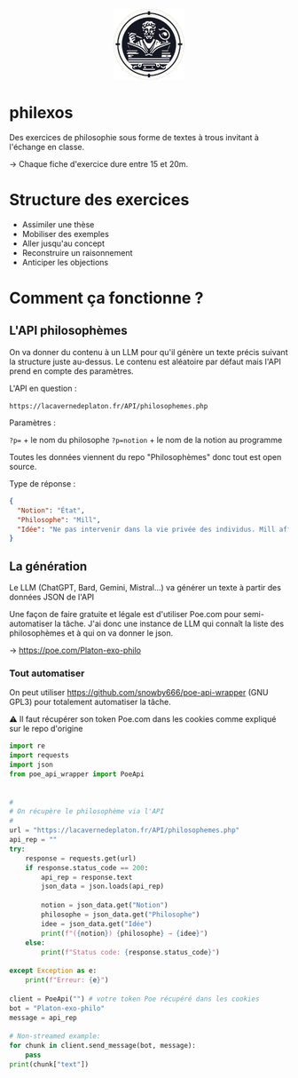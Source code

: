 <p align="center">
  <img width="128" height="128" src="https://github.com/XenocodeRCE/philexos/blob/main/_5f119cf4-42a9-4475-9768-f4ae87899d38.png">
</p>

# philexos
Des exercices de philosophie sous forme de textes à trous invitant à l'échange en classe.

→ Chaque fiche d'exercice dure entre 15 et 20m.

# Structure des exercices 

- Assimiler une thèse
- Mobiliser des exemples
- Aller jusqu'au concept
- Reconstruire un raisonnement
- Anticiper les objections

# Comment ça fonctionne ?

## L'API philosophèmes

On va donner du contenu à un LLM pour qu'il génère un texte précis suivant la structure juste au-dessus. Le contenu est aléatoire par défaut mais l'API prend en compte des paramètres.

L'API en question :

`https://lacavernedeplaton.fr/API/philosophemes.php`

Paramètres : 

`?p=` + le nom du philosophe
`?p=notion` + le nom de la notion au programme

Toutes les données viennent du repo "Philosophèmes" donc tout est open source.

Type de réponse : 

```json
{
  "Notion": "État",
  "Philosophe": "Mill",
  "Idée": "Ne pas intervenir dans la vie privée des individus. Mill affirme dans ce texte L’entière souveraineté de L’individu sur lui-même. L’État n’a pas à intervenir dans la vie privée des gens, sauf en cas d’actions pouvant nuire à autrui. Il ne doit pas chercher à nous rendre meilleurs."
}
```

## La génération

Le LLM (ChatGPT, Bard, Gemini, Mistral...) va générer un texte à partir des données JSON de l'API

Une façon de faire gratuite et légale est d'utiliser Poe.com pour semi-automatiser la tâche. J'ai donc une instance de LLM qui connaît la liste des philosophèmes et à qui on va donner le json.

→ https://poe.com/Platon-exo-philo

### Tout automatiser

On peut utiliser https://github.com/snowby666/poe-api-wrapper (GNU GPL3) pour totalement automatiser la tâche.

⚠️ Il faut récupérer son token Poe.com dans les cookies comme expliqué sur le repo d'origine

```python
import re
import requests
import json
from poe_api_wrapper import PoeApi


#
# On récupère le philosophème via l'API
#
url = "https://lacavernedeplaton.fr/API/philosophemes.php"
api_rep = ""
try:
    response = requests.get(url)
    if response.status_code == 200:
        api_rep = response.text
        json_data = json.loads(api_rep)
        
        notion = json_data.get("Notion")
        philosophe = json_data.get("Philosophe")
        idee = json_data.get("Idée")
        print(f"({notion}) {philosophe} → {idee}")
    else:
        print(f"Status code: {response.status_code}")

except Exception as e:
    print(f"Erreur: {e}")
    
client = PoeApi("") # votre token Poe récupéré dans les cookies
bot = "Platon-exo-philo"
message = api_rep

# Non-streamed example:
for chunk in client.send_message(bot, message):
    pass
print(chunk["text"])
```
